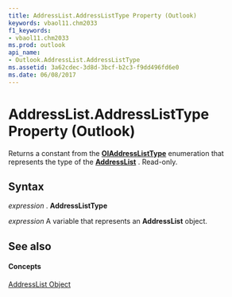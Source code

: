 ```yaml
---
title: AddressList.AddressListType Property (Outlook)
keywords: vbaol11.chm2033
f1_keywords:
- vbaol11.chm2033
ms.prod: outlook
api_name:
- Outlook.AddressList.AddressListType
ms.assetid: 3a62cdec-3d8d-3bcf-b2c3-f9dd496fd6e0
ms.date: 06/08/2017
---
```



# AddressList.AddressListType Property (Outlook)

Returns a constant from the  **[OlAddressListType](Outlook.OlAddressListType.md)** enumeration that represents the type of the **[AddressList](Outlook.AddressList.md)** . Read-only.


## Syntax

 _expression_ . **AddressListType**

 _expression_ A variable that represents an **AddressList** object.


## See also


#### Concepts


[AddressList Object](Outlook.AddressList.md)

